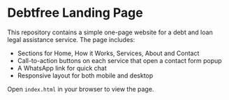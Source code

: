 # Debtfree Landing Page

This repository contains a simple one-page website for a debt and loan legal assistance service. The page includes:

- Sections for Home, How it Works, Services, About and Contact
- Call-to-action buttons on each service that open a contact form popup
- A WhatsApp link for quick chat
- Responsive layout for both mobile and desktop

Open `index.html` in your browser to view the page.
